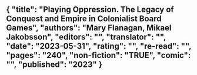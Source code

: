 {
 "title": "Playing Oppression. The Legacy of Conquest and Empire in Colonialist Board Games",
 "authors": "Mary Flanagan, Mikael Jakobsson",
 "editors": "",
 "translator": "",
 "date": "2023-05-31",
 "rating": "",
 "re-read": "",
 "pages": "240",
 "non-fiction": "TRUE",
 "comic": "",
 "published": "2023"
}
---

